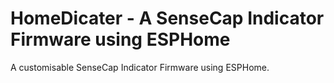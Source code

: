 # HomeDicater - A SenseCap Indicator Firmware using ESPHome
A customisable SenseCap Indicator Firmware using ESPHome.
